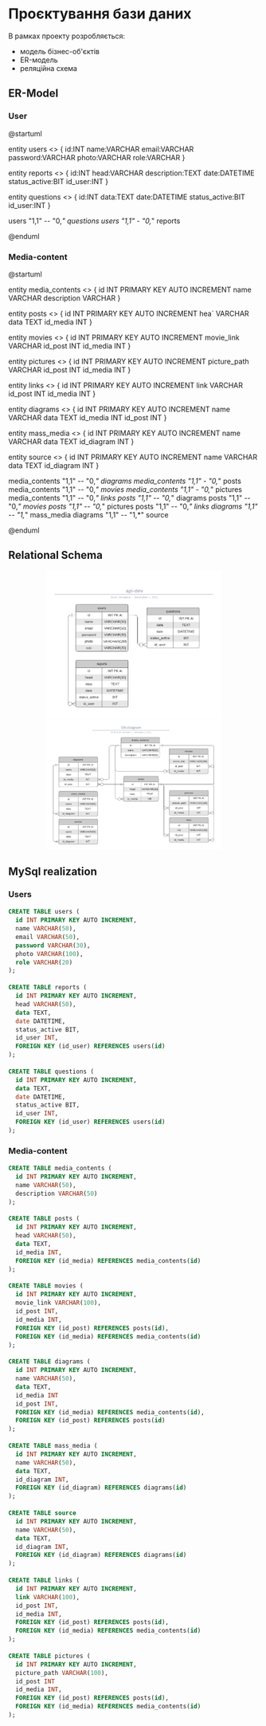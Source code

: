 # Проєктування бази даних

В рамках проекту розробляється: 
- модель бізнес-об'єктів 
- ER-модель
- реляційна схема

## ER-Model

### User

@startuml

entity users <<ENTITY>> {
	id:INT
	name:VARCHAR
	email:VARCHAR
	password:VARCHAR
	photo:VARCHAR
	role:VARCHAR
}

entity reports <<ENTITY>> {
    id:INT
    head:VARCHAR
    description:TEXT
    date:DATETIME
    status_active:BIT
    id_user:INT
}

entity questions <<ENTITY>> {
    id:INT
    data:TEXT
    date:DATETIME
    status_active:BIT
    id_user:INT
}

users "1,1" -- "0,*" questions
users "1,1" - "0,*" reports

@enduml

### Media-content

@startuml

entity media_contents <<ENTITY>> {
    id INT PRIMARY KEY AUTO INCREMENT
    name VARCHAR
    description VARCHAR
}

entity posts <<ENTITY>> {
    id INT PRIMARY KEY AUTO INCREMENT
    hea` VARCHAR
    data TEXT
    id_media INT
}

entity movies <<ENTITY>> {
    id INT PRIMARY KEY AUTO INCREMENT
    movie_link VARCHAR
    id_post INT
    id_media INT
}

entity pictures <<ENTITY>> {
    id INT PRIMARY KEY AUTO INCREMENT
    picture_path VARCHAR
    id_post INT
    id_media INT
}

entity links <<ENTITY>> {
    id INT PRIMARY KEY AUTO INCREMENT
    link VARCHAR
    id_post INT
    id_media INT
}

entity diagrams <<ENTITY>> {
    id INT PRIMARY KEY AUTO INCREMENT
    name VARCHAR
    data TEXT
    id_media INT
    id_post INT
}

entity mass_media <<ENTITY>> {
    id INT PRIMARY KEY AUTO INCREMENT
    name VARCHAR
    data TEXT
    id_diagram INT
}

entity source <<ENTITY>> {
    id INT PRIMARY KEY AUTO INCREMENT
    name VARCHAR
    data TEXT
    id_diagram INT
}

media_contents "1,1" -- "0,*" diagrams
media_contents "1,1" - "0,*" posts
media_contents "1,1" -- "0,*" movies
media_contents "1,1" - "0,*" pictures
media_contents "1,1" -- "0,*" links
posts "1,1" -- "0,*" diagrams
posts "1,1" -- "0,*" movies
posts "1,1" -- "0,*" pictures
posts "1,1" -- "0,*" links
diagrams "1,1" -- "1,*" mass_media
diagrams "1,1" -- "1,*" source

@enduml

## Relational Schema

<p align="center">
  <img src="./pictures/er_users.png" width="350" title="ER-diagrams">
  <img src="./pictures/er_media-content.png" width="350" title="ER-diagrams">
</p>

## MySql realization 

### Users

```sql
CREATE TABLE users (
  id INT PRIMARY KEY AUTO INCREMENT,
  name VARCHAR(50),
  email VARCHAR(50),
  password VARCHAR(30),
  photo VARCHAR(100),
  role VARCHAR(20)
);

CREATE TABLE reports (
  id INT PRIMARY KEY AUTO INCREMENT,
  head VARCHAR(50),
  data TEXT,
  date DATETIME,
  status_active BIT,
  id_user INT,
  FOREIGN KEY (id_user) REFERENCES users(id)
);

CREATE TABLE questions (
  id INT PRIMARY KEY AUTO INCREMENT,
  data TEXT,
  date DATETIME,
  status_active BIT,
  id_user INT,
  FOREIGN KEY (id_user) REFERENCES users(id)
);
```

### Media-content

```sql
CREATE TABLE media_contents (
  id INT PRIMARY KEY AUTO INCREMENT,
  name VARCHAR(50),
  description VARCHAR(50)
);

CREATE TABLE posts (
  id INT PRIMARY KEY AUTO INCREMENT,
  head VARCHAR(50),
  data TEXT,
  id_media INT,
  FOREIGN KEY (id_media) REFERENCES media_contents(id)
);

CREATE TABLE movies (
  id INT PRIMARY KEY AUTO INCREMENT,
  movie_link VARCHAR(100),
  id_post INT,
  id_media INT,
  FOREIGN KEY (id_post) REFERENCES posts(id),
  FOREIGN KEY (id_media) REFERENCES media_contents(id)
);

CREATE TABLE diagrams (
  id INT PRIMARY KEY AUTO INCREMENT,
  name VARCHAR(50),
  data TEXT,
  id_media INT
  id_post INT,
  FOREIGN KEY (id_media) REFERENCES media_contents(id),
  FOREIGN KEY (id_post) REFERENCES posts(id)
);

CREATE TABLE mass_media (
  id INT PRIMARY KEY AUTO INCREMENT,
  name VARCHAR(50),
  data TEXT,
  id_diagram INT,
  FOREIGN KEY (id_diagram) REFERENCES diagrams(id)
);

CREATE TABLE source 
  id INT PRIMARY KEY AUTO INCREMENT,
  name VARCHAR(50),
  data TEXT,
  id_diagram INT,
  FOREIGN KEY (id_diagram) REFERENCES diagrams(id)
);

CREATE TABLE links (
  id INT PRIMARY KEY AUTO INCREMENT,
  link VARCHAR(100),
  id_post INT,
  id_media INT,
  FOREIGN KEY (id_post) REFERENCES posts(id),
  FOREIGN KEY (id_media) REFERENCES media_contents(id)
);

CREATE TABLE pictures (
  id INT PRIMARY KEY AUTO INCREMENT,
  picture_path VARCHAR(100),
  id_post INT
  id_media INT,
  FOREIGN KEY (id_post) REFERENCES posts(id),
  FOREIGN KEY (id_media) REFERENCES media_contents(id)
);

```
